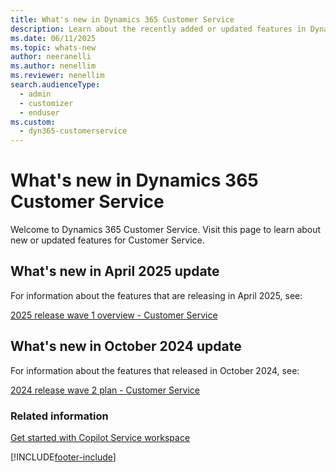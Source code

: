 ```yaml
---
title: What's new in Dynamics 365 Customer Service
description: Learn about the recently added or updated features in Dynamics 365 Customer Service.
ms.date: 06/11/2025
ms.topic: whats-new
author: neeranelli
ms.author: nenellim
ms.reviewer: nenellim
search.audienceType: 
  - admin
  - customizer
  - enduser
ms.custom: 
  - dyn365-customerservice
---
```


# What's new in Dynamics 365 Customer Service

Welcome to Dynamics 365 Customer Service. Visit this page to learn about new or updated features for Customer Service.

## What's new in April 2025 update

For information about the features that are releasing in April 2025, see:

[2025 release wave 1 overview - Customer Service](/dynamics365/release-plan/2025wave1/service/dynamics365-customer-service/)

## What's new in October 2024 update

For information about the features that released in October 2024, see:

[2024 release wave 2 plan - Customer Service](/dynamics365/release-plan/2024wave2/service/dynamics365-customer-service/)

### Related information

[Get started with Copilot Service workspace](csw-overview.md)  



[!INCLUDE[footer-include](../../includes/footer-banner.md)]
